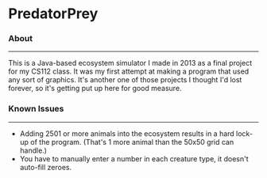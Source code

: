 # PredatorPrey

### About
---
This is a Java-based ecosystem simulator I made in 2013 as a final project for my CS112 class. It was my first attempt at making a program that used any sort of graphics. It's another one of those projects I thought I'd lost forever, so it's getting put up here for good measure.

### Known Issues
---
 - Adding 2501 or more animals into the ecosystem results in a hard lock-up of the program. (That's 1 more animal than the 50x50 grid can handle.)
 - You have to manually enter a number in each creature type, it doesn't auto-fill zeroes.
